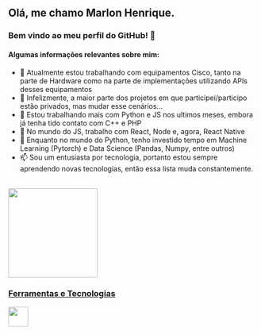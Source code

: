## Olá, me chamo Marlon Henrique.
### Bem vindo ao meu perfil do GitHub! 👋

<!-- ![Snake animation](https://github.com/MarlonHenrique7/MarlonHenrique7/blob/output/github-contribution-grid-snake.svg) -->

#### Algumas informações relevantes sobre mim:

- 🔭 Atualmente estou trabalhando com equipamentos Cisco, tanto na parte de Hardware como na parte de implementações utilizando APIs desses equipamentos
- 🌱 Infelizmente, a maior parte dos projetos em que participei/participo estão privados, mas mudar esse cenários...
- 👯 Estou trabalhando mais com Python e JS nos ultimos meses, embora já tenha tido contato com C++ e PHP
- 🤔 No mundo do JS, trabalho com React, Node e, agora, React Native
- 💬 Enquanto no mundo do Python, tenho investido tempo em Machine Learning (Pytorch) e Data Science (Pandas, Numpy, entre outros)
- 📫 Sou um entusiasta por tecnologia, portanto estou sempre aprendendo novas tecnologias, então essa lista muda constantemente.

<br/>

<div>
<a href="https://github.com/MarlonHenrique7">
<img height="180em" src="https://github-readme-stats.vercel.app/api/top-langs/?username=MarlonHenrique7&layout=compact&langs_count=7&theme=dracula"/>
<!-- <img height="180em" src="https://github-readme-stats.vercel.app/api?username=MarlonHenrique7&show_icons=true&theme=dracula&include_all_commits=true&count_private=true"/> -->
</div>

### Ferramentas e Tecnologias

<img src="https://cdn.jsdelivr.net/gh/devicons/devicon/icons/git/git-original.svg" width="40" height="40"/>





  
  



